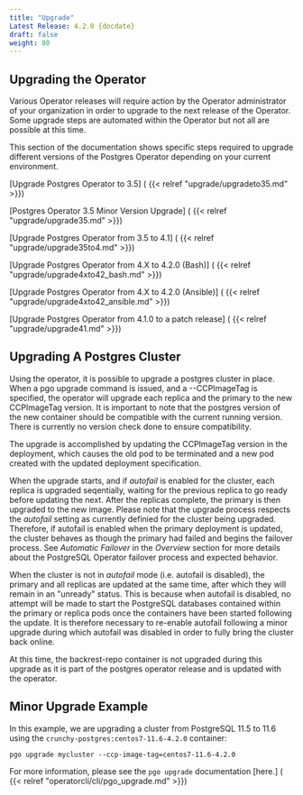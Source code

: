 ```yaml
---
title: "Upgrade"
Latest Release: 4.2.0 {docdate}
draft: false
weight: 80
---
```


## Upgrading the Operator
Various Operator releases will require action by the Operator administrator of your organization in order to upgrade to the next release of the Operator.  Some upgrade steps are automated within the Operator but not all are possible at this time.

This section of the documentation shows specific steps required to upgrade different versions of the Postgres Operator depending on your current environment.

[Upgrade Postgres Operator to 3.5] ( {{< relref "upgrade/upgradeto35.md" >}})

[Postgres Operator 3.5 Minor Version Upgrade] ( {{< relref "upgrade/upgrade35.md" >}})

[Upgrade Postgres Operator from 3.5 to 4.1] ( {{< relref "upgrade/upgrade35to4.md" >}})

[Upgrade Postgres Operator from 4.X to 4.2.0 (Bash)] ( {{< relref "upgrade/upgrade4xto42_bash.md" >}})

[Upgrade Postgres Operator from 4.X to 4.2.0 (Ansible)] ( {{< relref "upgrade/upgrade4xto42_ansible.md" >}})

[Upgrade Postgres Operator from 4.1.0 to a patch release] ( {{< relref "upgrade/upgrade41.md" >}})

## Upgrading A Postgres Cluster

Using the operator, it is possible to upgrade a postgres cluster in place.  When a pgo upgrade command is issued, and a --CCPImageTag is specified, the operator will upgrade each replica and the primary to the new CCPImageTag version. It is important to note that the postgres version of the new container should be compatible with the current running version. There is currently no version check done to ensure compatibility.

The upgrade is accomplished by updating the CCPImageTag version in the deployment, which causes the old pod to be terminated and a new pod created with the updated deployment specification.

When the upgrade starts, and if _autofail_ is enabled for the cluster, each replica is upgraded seqentially, waiting for the previous replica to go ready before updating the next. After the replicas complete, the primary is then upgraded to the new image. Please note that the upgrade process respects the _autofail_ setting as currently definied for the cluster being upgraded.  Therefore, if autofail is enabled when the primary deployment is updated, the cluster behaves as though the primary had failed and begins the failover process.  See _Automatic Failover_ in the _Overview_ section for more details about the PostgreSQL Operator failover process and expected behavior.

When the cluster is not in _autofail_ mode (i.e. autofail is disabled), the primary and all replicas are updated at the same time, after which they will remain in an "unready" status.  This is because when autofail is disabled, no attempt will be made to start the PostgreSQL databases contained within the primary or replica pods once the containers have been started following the update.  It is therefore necessary to re-enable autofail following a minor upgrade during which autofail was disabled in order to fully bring the cluster back online.

At this time, the backrest-repo container is not upgraded during this upgrade as it is part of the postgres operator release and is updated with the operator.

## Minor Upgrade Example

In this example, we are upgrading a cluster from PostgreSQL 11.5 to 11.6 using the `crunchy-postgres:centos7-11.6-4.2.0` container:

`pgo upgrade mycluster --ccp-image-tag=centos7-11.6-4.2.0`

For more information, please see the `pgo upgrade` documentation [here.] ( {{< relref "operatorcli/cli/pgo_upgrade.md" >}})
